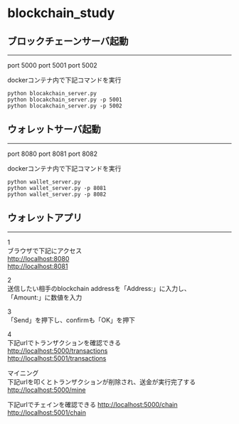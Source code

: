 # blockchain_study

## ブロックチェーンサーバ起動  

---

port 5000
port 5001
port 5002

dockerコンテナ内で下記コマンドを実行  

```shell
python blocakchain_server.py
python blocakchain_server.py -p 5001
python blocakchain_server.py -p 5002
```

## ウォレットサーバ起動

---

port 8080
port 8081
port 8082

dockerコンテナ内で下記コマンドを実行  

```shell
python wallet_server.py
python wallet_server.py -p 8081
python wallet_server.py -p 8082
```

## ウォレットアプリ

---

1  
ブラウザで下記にアクセス  
[http://localhost:8080](http://localhost:8080)  
[http://localhost:8081](http://localhost:8081)  

2  
送信したい相手のblockchain addressを「Address:」に入力し、  
「Amount:」に数値を入力

3  
「Send」を押下し、confirmも「OK」を押下  

4  
下記urlでトランザクションを確認できる  
[http://localhost:5000/transactions](http://localhost:5000/transactions)  
[http://localhost:5001/transactions](http://localhost:5001/transactions)  

マイニング  
下記urlを叩くとトランザクションが削除され、送金が実行完了する  
[http://localhost:5000/mine](http://localhost:5000/transactions/mine)  

下記urlでチェインを確認できる
[http://localhost:5000/chain](http://localhost:5000/transactions/chain)  
[http://localhost:5001/chain](http://localhost:5001/transactions/chain)  
